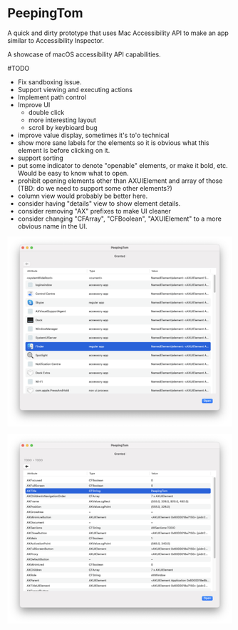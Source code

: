 # PeepingTom
A quick and dirty prototype that uses Mac Accessibility API to make an app similar to Accessibility Inspector.

A showcase of macOS accessibility API capabilities.

#TODO
- Fix sandboxing issue.
- Support viewing and executing actions
- Implement path control
- Improve UI
    - double click
     - more interesting layout
     - scroll by keybioard bug
- improve value display, sometimes it's to'o technical
- show more sane labels for the elements so it is obvious what this element is before clicking on it.
- support sorting
- put some indicator to denote "openable" elements, or make it bold, etc. Would be easy to know what to open.
- prohibit opening elements other than AXUIElement and array of those (TBD: do we need to support some other elements?)
- column view would probably be better here.
- consider having "details" view to show element details.
- consider removing "AX" prefixes to make UI cleaner
- consider changing "CFArray", "CFBoolean", "AXUIElement" to a more obvious name in the UI. 

![ScreenShot](Screenshots/Screenshot1.png)

![ScreenShot](Screenshots/Screenshot2.png)
